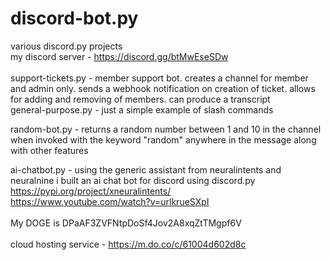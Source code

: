 # discord-bot.py
various discord.py projects<br/>
my discord server - https://discord.gg/btMwEseSDw<br/><br/>
support-tickets.py - member support bot. creates a channel for member and admin only. sends a webhook notification on creation of ticket. allows for adding and removing of members. can produce a transcript
<br/>
general-purpose.py - just a simple example of slash commands
<br/>

random-bot.py - returns a random number between 1 and 10 in the channel when invoked with the keyword "random" anywhere in the message along with other features

ai-chatbot.py - using the generic assistant from neuralintents and neuralnine i built an ai chat bot for discord using discord.py<br/>
                https://pypi.org/project/xneuralintents/<br/>
                https://www.youtube.com/watch?v=urlkrueSXpI<br/>
                <br/>
                My DOGE is DPaAF3ZVFNtpDoSf4Jov2A8xqZtTMgpf6V<br/>
                <br/>
                cloud hosting service - https://m.do.co/c/61004d602d8c
